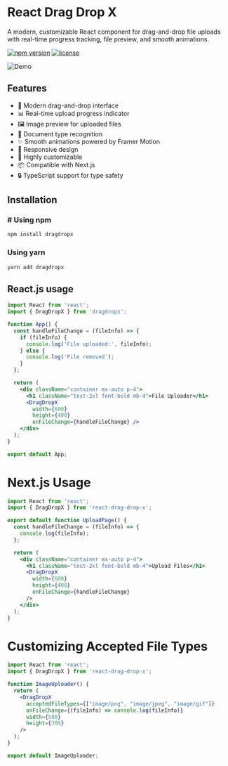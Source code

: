 # React Drag Drop X

A modern, customizable React component for drag-and-drop file uploads with real-time progress tracking, file preview, and smooth animations.

[![npm version](https://img.shields.io/npm/v/reactdragdropx.svg)](https://www.npmjs.com/package/react-drag-drop-x)
[![license](https://img.shields.io/npm/l/react-drag-drop-x.svg)](https://github.com/yourusername/react-drag-drop-x/blob/main/LICENSE)

![Demo](https://via.placeholder.com/800x400?text=React+Drag+Drop+X+Demo)

## Features

- 🚀 Modern drag-and-drop interface
- 📊 Real-time upload progress indicator
- 🖼️ Image preview for uploaded files
- 📄 Document type recognition
- ✨ Smooth animations powered by Framer Motion
- 📱 Responsive design
- 🔧 Highly customizable
- 📦 Compatible with Next.js
- 🔒 TypeScript support for type safety

## Installation

### # Using npm
```bash
npm install dragdropx
```

### Using yarn
```bash
yarn add dragdropx
```
## React.js usage
```jsx
import React from 'react';
import { DragDropX } from 'dragdropx';

function App() {
  const handleFileChange = (fileInfo) => {
    if (fileInfo) {
      console.log('File uploaded:', fileInfo);
    } else {
      console.log('File removed');
    }
  };

  return (
    <div className="container mx-auto p-4">
      <h1 className="text-2xl font-bold mb-4">File Uploader</h1>
      <DragDropX     
        width={600}
        height={400}
        onFileChange={handleFileChange} />
    </div>
  );
}

export default App;
```
# Next.js Usage
```jsx
import React from 'react';
import { DragDropX } from 'react-drag-drop-x';

export default function UploadPage() {
  const handleFileChange = (fileInfo) => {
    console.log(fileInfo);
  };

  return (
    <div className="container mx-auto p-4">
      <h1 className="text-2xl font-bold mb-4">Upload Files</h1>
      <DragDropX 
        width={600}
        height={400}
        onFileChange={handleFileChange}
      />
    </div>
  );
}
```

# Customizing Accepted File Types
```jsx
import React from 'react';
import { DragDropX } from 'react-drag-drop-x';

function ImageUploader() {
  return (
    <DragDropX 
      acceptedFileTypes={["image/png", "image/jpeg", "image/gif"]}
      onFileChange={(fileInfo) => console.log(fileInfo)}
      width={500}
      height={300}
    />
  );
}

export default ImageUploader;
```